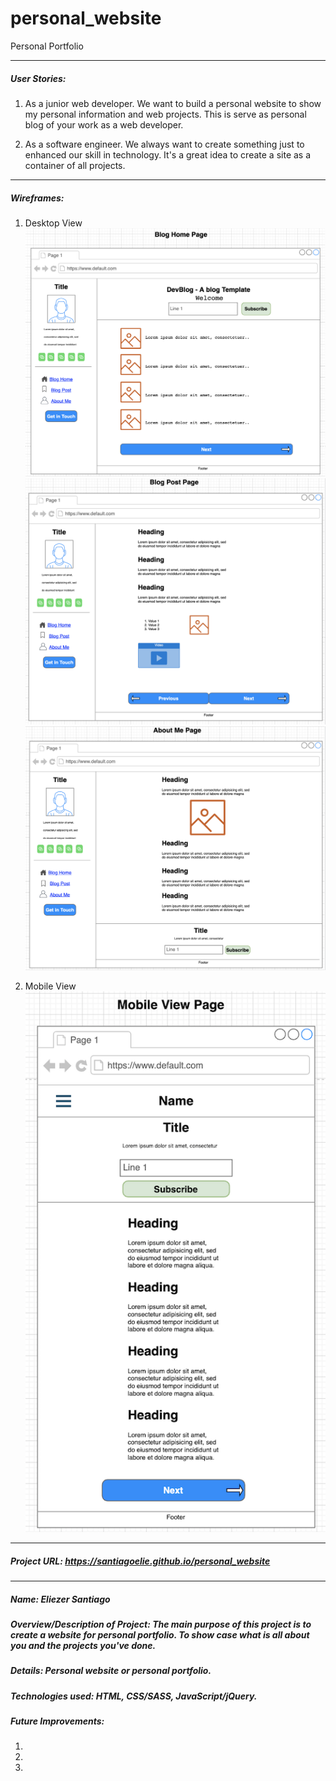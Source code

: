 # personal_website
Personal Portfolio

_____________________________________________

##### User Stories:
1. As a junior web developer. We want to build a personal website to show my personal information and web projects. This is serve as personal blog of your work as a web developer.

2. As a software engineer. We always want to create something just to enhanced our skill in technology. It's a great idea to create a site as a container of all projects.

_____________________________________________

##### Wireframes:
1. Desktop View
![](assets/images/blog_home_page.png)
![](assets/images/blog_post_page.png)
![](assets/images/about_me_page.png)


2. Mobile View
![](assets/images/mobile_view_page.png)

_____________________________________________

##### Project URL: https://santiagoelie.github.io/personal_website

_____________________________________________

##### Name: Eliezer Santiago
##### Overview/Description of Project: The main purpose of this project is to create a website for personal portfolio. To show case what is all about you and the projects you've done.
##### Details: Personal website or personal portfolio.
##### Technologies used: HTML, CSS/SASS, JavaScript/jQuery.
##### Future Improvements:
1.

2.

3.
